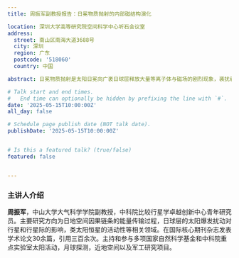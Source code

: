 ```yaml
---
title: 周振军副教授报告：日冕物质抛射的内部磁结构演化

location: 深圳大学高等研究院空间科学中心听石会议室
address:
  street: 南山区南海大道3688号
  city: 深圳
  region: 广东
  postcode: '518060'
  country: 中国

abstract: 日冕物质抛射是太阳日冕向广袤日球层释放大量等离子体与磁场的剧烈现象，袭扰着行星际和行星空间，引发一系列潜在的灾害性空间天气过程。如何理解太阳爆发活动，进而提前预报灾害性空间天气过程，已成为保障人类高技术系统安全运行、确保深空探测任务顺利推进的重大科学命题。本项目的研究主线是回答日冕物质抛射的磁能从何而来，又去向何处。项目通过亚角秒的日面成像，并结合多布点的局地探测，追踪相同轴向的日冕物质抛射从形成、发直至传播过程中，缠绕度、环向/极向磁通、不平衡度等内部磁结构参数的演化。进一步地，利用日冕物质抛射与行星际磁场的耦合关系，深入揭示在不同距离(位置下，太阳风磁场环境对结构磁场(日冕物质抛射或行星磁层)的具体作用方式，为探索宜居行星的磁场环境条件提供关键依据。

# Talk start and end times.
#   End time can optionally be hidden by prefixing the line with `#`.
date: '2025-05-15T10:00:00Z'
all_day: false

# Schedule page publish date (NOT talk date).
publishDate: '2025-05-15T10:00:00Z'


# Is this a featured talk? (true/false)
featured: false


---
```


### 主讲人介绍
**周振军**，中山大学大气科学学院副教授，中科院比较行星学卓越创新中心青年研究员。主要研究方向为日地空间因果链条的能量传输过程，日球层的太阳爆发扰动对行星和行星际的影响，类太阳恒星的活动性等相关领域。在国际核心期刊杂志发表学术论文30余篇，引用三百余次。主持和参与多项国家自然科学基金和中科院重点实验室太阳活动，月球探测，近地空间以及军工研究项目。

